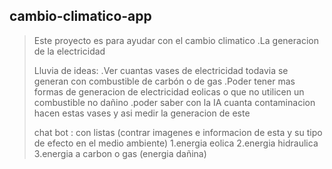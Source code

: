 ## cambio-climatico-app
>Este proyecto es para ayudar con el cambio climatico
>.La generacion de la electricidad 
>
>Lluvia de ideas:
>.Ver cuantas vases de electricidad todavia se generan con combustible de carbón o de gas 
>.Poder tener mas formas de generacion de electricidad eolicas o que no utilicen un combustible no dañino
>.poder saber con la IA cuanta contaminacion hacen estas vases y asi medir la generacion de este
>
>
>chat bot : con listas (contrar imagenes e informacion de esta y su tipo de efecto en el medio ambiente)
>1.energia eolica
>2.energia hidraulica
>3.energia a carbon o gas (energia dañina)
>

